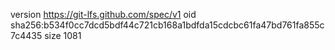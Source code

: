 version https://git-lfs.github.com/spec/v1
oid sha256:b534f0cc7dcd5bdf44c721cb168a1bdfda15cdcbc61fa47bd761fa855c7c4435
size 1081
